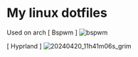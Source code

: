 # My linux dotfiles
Used on arch
[ Bspwm ]
![bspwm](https://github.com/autonomuscoder/dotfiles/assets/112854891/92e4bdcd-e6f3-4213-bab3-ff346e50a1f6)

[ Hyprland ]
![20240420_11h41m06s_grim](https://github.com/autonomuscoder/dotfiles/assets/112854891/3e88c25a-f7b1-4d59-9c83-41a239adeebf)

